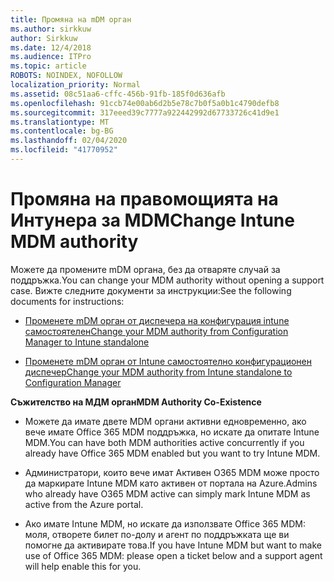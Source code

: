 ```yaml
---
title: Промяна на mDM орган
ms.author: sirkkuw
author: Sirkkuw
ms.date: 12/4/2018
ms.audience: ITPro
ms.topic: article
ROBOTS: NOINDEX, NOFOLLOW
localization_priority: Normal
ms.assetid: 08c51aa6-cffc-456b-91fb-185f0d636afb
ms.openlocfilehash: 91ccb74e00ab6d2b5e78c7b0f5a0b1c4790defb8
ms.sourcegitcommit: 317eeed39c7777a922442992d67733726c41d9e1
ms.translationtype: MT
ms.contentlocale: bg-BG
ms.lasthandoff: 02/04/2020
ms.locfileid: "41770952"
---
```

# <a name="change-intune-mdm-authority"></a><span data-ttu-id="9a2bf-102">Промяна на правомощията на Интунера за MDM</span><span class="sxs-lookup"><span data-stu-id="9a2bf-102">Change Intune MDM authority</span></span>

<span data-ttu-id="9a2bf-103">Можете да промените mDM органа, без да отваряте случай за поддръжка.</span><span class="sxs-lookup"><span data-stu-id="9a2bf-103">You can change your MDM authority without opening a support case.</span></span> <span data-ttu-id="9a2bf-104">Вижте следните документи за инструкции:</span><span class="sxs-lookup"><span data-stu-id="9a2bf-104">See the following documents for instructions:</span></span>
  
- [<span data-ttu-id="9a2bf-105">Променете mDM орган от диспечера на конфигурация intune самостоятелен</span><span class="sxs-lookup"><span data-stu-id="9a2bf-105">Change your MDM authority from Configuration Manager to Intune standalone</span></span>](https://docs.microsoft.com/configmgr/mdm/deploy-use/migrate-change-mdm-authority)
    
- [<span data-ttu-id="9a2bf-106">Променете mDM орган от Intune самостоятелно конфигурационен диспечер</span><span class="sxs-lookup"><span data-stu-id="9a2bf-106">Change your MDM authority from Intune standalone to Configuration Manager</span></span>](https://docs.microsoft.com/configmgr/mdm/deploy-use/change-mdm-authority)
    
 <span data-ttu-id="9a2bf-107">**Съжителство на МДМ орган**</span><span class="sxs-lookup"><span data-stu-id="9a2bf-107">**MDM Authority Co-Existence**</span></span>
  
- <span data-ttu-id="9a2bf-108">Можете да имате двете MDM органи активни едновременно, ако вече имате Office 365 MDM поддръжка, но искате да опитате Intune MDM.</span><span class="sxs-lookup"><span data-stu-id="9a2bf-108">You can have both MDM authorities active concurrently if you already have Office 365 MDM enabled but you want to try Intune MDM.</span></span>
    
- <span data-ttu-id="9a2bf-109">Администратори, които вече имат Активен O365 MDM може просто да маркирате Intune MDM като активен от портала на Azure.</span><span class="sxs-lookup"><span data-stu-id="9a2bf-109">Admins who already have O365 MDM active can simply mark Intune MDM as active from the Azure portal.</span></span>
    
- <span data-ttu-id="9a2bf-110">Ако имате Intune MDM, но искате да използвате Office 365 MDM: моля, отворете билет по-долу и агент по поддръжката ще ви помогне да активирате това.</span><span class="sxs-lookup"><span data-stu-id="9a2bf-110">If you have Intune MDM but want to make use of Office 365 MDM: please open a ticket below and a support agent will help enable this for you.</span></span>
    

